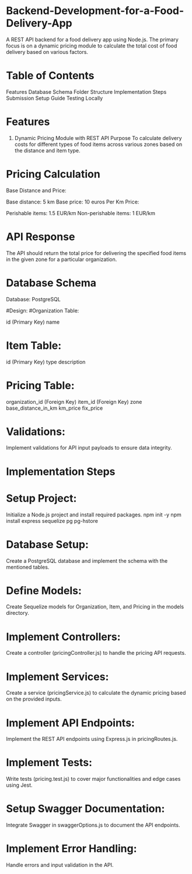 # Backend-Development-for-a-Food-Delivery-App
A REST API backend for a food delivery app using Node.js. The primary focus is on a dynamic pricing module to calculate the total cost of food delivery based on various factors.


# Table of Contents
Features
Database Schema
Folder Structure
Implementation Steps
Submission
Setup Guide
Testing Locally

# Features
1. Dynamic Pricing Module with REST API
Purpose
To calculate delivery costs for different types of food items across various zones based on the distance and item type.

# Pricing Calculation
Base Distance and Price:

Base distance: 5 km
Base price: 10 euros
Per Km Price:

Perishable items: 1.5 EUR/km
Non-perishable items: 1 EUR/km

# API Response
The API should return the total price for delivering the specified food items in the given zone for a particular organization.

# Database Schema
Database: PostgreSQL

#Design:
#Organization Table:

id (Primary Key)
name
# Item Table:

id (Primary Key)
type
description
# Pricing Table:

organization_id (Foreign Key)
item_id (Foreign Key)
zone
base_distance_in_km
km_price
fix_price
# Validations:
Implement validations for API input payloads to ensure data integrity.

# Implementation Steps
# Setup Project:

Initialize a Node.js project and install required packages.
npm init -y
npm install express sequelize pg pg-hstore
# Database Setup:

Create a PostgreSQL database and implement the schema with the mentioned tables.
# Define Models:

Create Sequelize models for Organization, Item, and Pricing in the models directory.
# Implement Controllers:

Create a controller (pricingController.js) to handle the pricing API requests.
# Implement Services:

Create a service (pricingService.js) to calculate the dynamic pricing based on the provided inputs.
# Implement API Endpoints:

Implement the REST API endpoints using Express.js in pricingRoutes.js.
# Implement Tests:

Write tests (pricing.test.js) to cover major functionalities and edge cases using Jest.
# Setup Swagger Documentation:

Integrate Swagger in swaggerOptions.js to document the API endpoints.
# Implement Error Handling:

Handle errors and input validation in the API.
